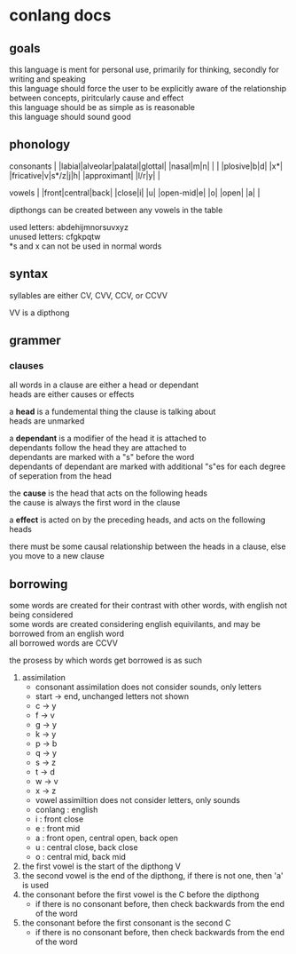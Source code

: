
# conlang docs

## goals

this language is ment for personal use, primarily for thinking, secondly for writing and speaking  
this language should force the user to be explicitly aware of the relationship between concepts, piritcularly cause and effect  
this language should be as simple as is reasonable  
this language should sound good  

## phonology

consonants
| |labial|alveolar|palatal|glottal|
|nasal|m|n| | |
|plosive|b|d| |x\*|
|fricative|v|s\*/z|j|h|
|approximant| |l/r|y| |

vowels
| |front|central|back|
|close|i| |u|
|open-mid|e| |o|
|open| |a| |

dipthongs can be created between any vowels in the table  

used letters: abdehijmnorsuvxyz  
unused letters: cfgkpqtw  
\*s and x can not be used in normal words  

## syntax

syllables are either CV, CVV, CCV, or CCVV  

VV is a dipthong  

## grammer

### clauses

all words in a clause are either a head or dependant  
heads are either causes or effects  

a **head** is a fundemental thing the clause is talking about  
    heads are unmarked  

a **dependant** is a modifier of the head it is attached to  
    dependants follow the head they are attached to  
    dependants are marked with a "s" before the word  
    dependants of dependant are marked with additional "s"es for each degree of seperation from the head  

the **cause** is the head that acts on the following heads  
    the cause is always the first word in the clause  

a **effect** is acted on by the preceding heads, and acts on the following heads  

there must be some causal relationship between the heads in a clause, else you move to a new clause  

## borrowing

some words are created for their contrast with other words, with english not being considered  
some words are created considering english equivilants, and may be borrowed from an english word  
all borrowed words are CCVV

the prosess by which words get borrowed is as such  

1. assimilation
    - consonant assimilation does not consider sounds, only letters
    - start -> end, unchanged letters not shown
    - c -> y
    - f -> v
    - g -> y
    - k -> y
    - p -> b
    - q -> y
    - s -> z
    - t -> d
    - w -> v
    - x -> z
    - vowel assimiltion does not consider letters, only sounds
    - conlang : english 
    - i : front close
    - e : front mid
    - a : front open, central open, back open
    - u : central close, back close
    - o : central mid, back mid
2. the first vowel is the start of the dipthong V
3. the second vowel is the end of the dipthong, if there is not one, then 'a' is used
3. the consonant before the first vowel is the C before the dipthong
    - if there is no consonant before, then check backwards from the end of the word
4. the consonant before the first consonant is the second C
    - if there is no consonant before, then check backwards from the end of the word
